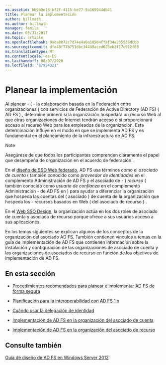 ```yaml
---
ms.assetid: bb9b9e18-bf2f-4115-be77-9a165944db41
title: Planear la implementación
author: billmath
ms.author: billmath
manager: femila
ms.date: 05/31/2017
ms.topic: article
ms.openlocfilehash: 9ada8872c7d74e4a0a10504ffaf34a235536dcbb
ms.sourcegitcommit: dfa48f77b751dbc34409aced628eb2f17c912f08
ms.translationtype: MT
ms.contentlocale: es-ES
ms.lasthandoff: 08/07/2020
ms.locfileid: "87954321"
---
```

# <a name="planning-your-deployment"></a>Planear la implementación

Al planear \- \( \- la colaboración basada en la Federación entre organizaciones \) con servicios de Federación de Active Directory (AD FS) \( AD FS \) , determine primero si la organización hospedará un recurso Web al que otras organizaciones de Internet tendrán acceso o si proporcionará acceso al recurso Web para los empleados de la organización. Esta determinación influye en el modo en que se implementa AD FS y es fundamental en el planeamiento de la infraestructura de AD FS.

> [!NOTE]
> Asegúrese de que todos los participantes comprenden claramente el papel que desempeña de organización en el acuerdo de federación.

En el [diseño de SSO Web federado](Federated-Web-SSO-Design.md), AD FS usa términos como el *asociado de cuenta* \( también conocido como *proveedor de identidades* en el complemento Administración de AD FS y el asociado de \- \) *recurso* \( también conocido como *usuario de confianza* en el complemento Administración \- de AD FS en \) para ayudar a diferenciar la organización que hospeda las cuentas del \( asociado \) de cuenta de la organización que hospeda los \- recursos basados en Web \( del asociado de recurso \) .

En el [Web SSO Design](Web-SSO-Design.md), la organización actúa en los dos roles de asociado de cuenta y asociado de recurso porque ofrece a sus usuarios acceso a sus aplicaciones.

En los temas siguientes se explican algunos de los conceptos de la organización del asociado AD FS. También contienen vínculos a temas en la guía de implementación de AD FS que contienen información sobre la instalación y configuración de las organizaciones de asociado de cuenta y las organizaciones de asociados de recurso en función de los objetivos de implementación de AD FS.

## <a name="in-this-section"></a>En esta sección

-   [Procedimientos recomendados para planear e implementar AD FS de forma segura](Best-Practices-for-Secure-Planning-and-Deployment-of-AD-FS.md)

-   [Planificación para la interoperabilidad con AD FS 1.x](Planning-for-Interoperability-with-AD-FS-1.x.md)

-   [Cuándo usar la delegación de identidad](When-to-Use-Identity-Delegation.md)

-   [Implementación de AD FS en la organización del asociado de cuenta](Deploying-AD-FS-in-the-Account-Partner-Organization-2012.md)

-   [Implementación de AD FS en la organización del asociado de recurso](Deploying-AD-FS-in-the-Resource-Partner-Organization-2012.md)

## <a name="see-also"></a>Consulte también
[Guía de diseño de AD FS en Windows Server 2012](AD-FS-Design-Guide-in-Windows-Server-2012.md)


